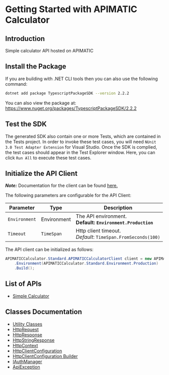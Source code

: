 
# Getting Started with APIMATIC Calculator

## Introduction

Simple calculator API hosted on APIMATIC

## Install the Package

If you are building with .NET CLI tools then you can also use the following command:

```bash
dotnet add package TypescriptPackageSDK --version 2.2.2
```

You can also view the package at:
https://www.nuget.org/packages/TypescriptPackageSDK/2.2.2

## Test the SDK

The generated SDK also contain one or more Tests, which are contained in the Tests project. In order to invoke these test cases, you will need `NUnit 3.0 Test Adapter Extension` for Visual Studio. Once the SDK is complied, the test cases should appear in the Test Explorer window. Here, you can click `Run All` to execute these test cases.

## Initialize the API Client

**_Note:_** Documentation for the client can be found [here.](https://www.github.com/aliraza1231/testing-typescript-sdk/tree/2.2.2/doc/client.md)

The following parameters are configurable for the API Client:

| Parameter | Type | Description |
|  --- | --- | --- |
| `Environment` | Environment | The API environment. <br> **Default: `Environment.Production`** |
| `Timeout` | `TimeSpan` | Http client timeout.<br>*Default*: `TimeSpan.FromSeconds(100)` |

The API client can be initialized as follows:

```csharp
APIMATICCalculator.Standard.APIMATICCalculatorClient client = new APIMATICCalculator.Standard.APIMATICCalculatorClient.Builder()
    .Environment(APIMATICCalculator.Standard.Environment.Production)
    .Build();
```

## List of APIs

* [Simple Calculator](https://www.github.com/aliraza1231/testing-typescript-sdk/tree/2.2.2/doc/controllers/simple-calculator.md)

## Classes Documentation

* [Utility Classes](https://www.github.com/aliraza1231/testing-typescript-sdk/tree/2.2.2/doc/utility-classes.md)
* [HttpRequest](https://www.github.com/aliraza1231/testing-typescript-sdk/tree/2.2.2/doc/http-request.md)
* [HttpResponse](https://www.github.com/aliraza1231/testing-typescript-sdk/tree/2.2.2/doc/http-response.md)
* [HttpStringResponse](https://www.github.com/aliraza1231/testing-typescript-sdk/tree/2.2.2/doc/http-string-response.md)
* [HttpContext](https://www.github.com/aliraza1231/testing-typescript-sdk/tree/2.2.2/doc/http-context.md)
* [HttpClientConfiguration](https://www.github.com/aliraza1231/testing-typescript-sdk/tree/2.2.2/doc/http-client-configuration.md)
* [HttpClientConfiguration Builder](https://www.github.com/aliraza1231/testing-typescript-sdk/tree/2.2.2/doc/http-client-configuration-builder.md)
* [IAuthManager](https://www.github.com/aliraza1231/testing-typescript-sdk/tree/2.2.2/doc/i-auth-manager.md)
* [ApiException](https://www.github.com/aliraza1231/testing-typescript-sdk/tree/2.2.2/doc/api-exception.md)

